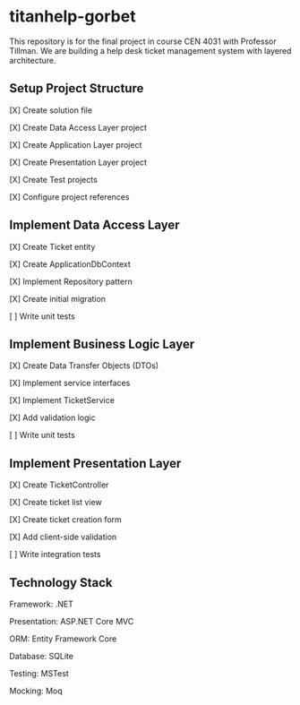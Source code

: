# titanhelp-gorbet
This repository is for the final project in course CEN 4031 with Professor Tillman. We are building a help desk ticket management system with layered architecture.

## Setup Project Structure
[X] Create solution file  

[X] Create Data Access Layer project  

[X] Create Application Layer project  

[X] Create Presentation Layer project  

[X] Create Test projects  

[X] Configure project references

## Implement Data Access Layer
[X] Create Ticket entity  

[X] Create ApplicationDbContext  

[X] Implement Repository pattern  

[X] Create initial migration  

[ ] Write unit tests

## Implement Business Logic Layer
[X] Create Data Transfer Objects (DTOs)  

[X] Implement service interfaces  

[X] Implement TicketService  

[X] Add validation logic  

[ ] Write unit tests

## Implement Presentation Layer
[X] Create TicketController  

[X] Create ticket list view  

[X] Create ticket creation form  

[X] Add client-side validation  

[ ] Write integration tests

## Technology Stack
Framework: .NET  

Presentation: ASP.NET Core MVC  

ORM: Entity Framework Core  

Database: SQLite  

Testing: MSTest  

Mocking: Moq
